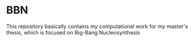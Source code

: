# BBN
This repository basically contains my computational work for my master's thesis, which is focused on Big-Bang Nucleosynthesis
